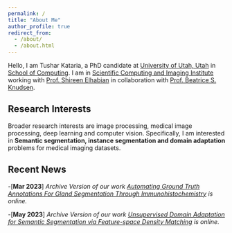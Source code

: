 ```yaml
---
permalink: /
title: "About Me"
author_profile: true
redirect_from: 
  - /about/
  - /about.html
---
```



Hello, I am Tushar Kataria, a PhD candidate at [University of Utah, Utah](https://www.utah.edu/) in [School of Computing](https://www.cs.utah.edu/). I am in [Scientific Computing and Imaging Institute](https://www.sci.utah.edu/) working with [Prof. Shireen Elhabian](https://www.sci.utah.edu/~shireen/) in collaboration with [Prof. Beatrice S. Knudsen](https://healthcare.utah.edu/fad/mddetail.php?physicianID=u6028236#tabAcademic). 

Research Interests
------
Broader research interests are image processing, medical image processing, deep learning and computer vision. Specifically, I am interested in **Semantic segmentation, instance segmentation and domain adaptation** problems for medical imaging datasets. 

Recent News
------
-[**Mar 2023**] *Archive Version of our work [Automating Ground Truth Annotations For Gland Segmentation Through Immunohistochemistry](https://www.researchsquare.com/article/rs-2600534/v1) is online.*

-[**May 2023**] *Archive Version of our work [Unsupervised Domain Adaptation for Semantic Segmentation via Feature-space Density Matching](https://arxiv.org/abs/2305.05789) is online.*




